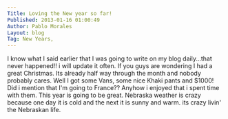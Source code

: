 ```yaml
---
Title: Loving the New year so far!
Published: 2013-01-16 01:00:49
Author: Pablo Morales
Layout: blog
Tag: New Years, 
---
```

I know what I said earlier that I was going to write on my blog daily...that never happened!! i will update it often. If you guys are wondering I had a great Christmas. Its already half way through the month and nobody probably cares. Well I got some Vans, some nice Khaki pants and $1000! Did i mention that I'm going to France?? Anyhow i enjoyed that i spent time with them. This year is going to be great. Nebraska weather is crazy because one day it is cold and the next it is sunny and warm. its crazy livin' the Nebraskan life.
